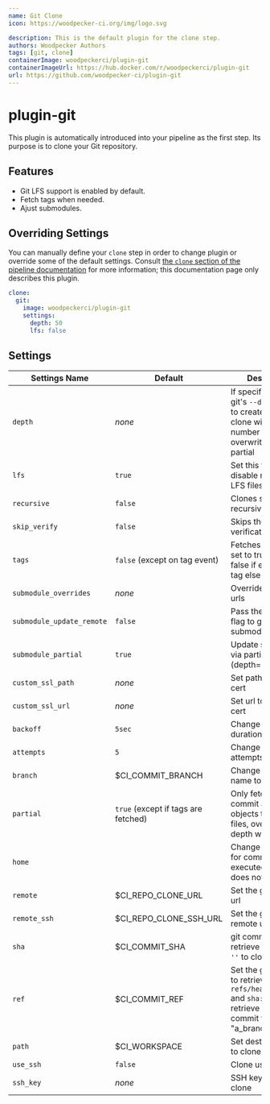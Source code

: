 ```yaml
---
name: Git Clone
icon: https://woodpecker-ci.org/img/logo.svg

description: This is the default plugin for the clone step.
authors: Woodpecker Authors
tags: [git, clone]
containerImage: woodpeckerci/plugin-git
containerImageUrl: https://hub.docker.com/r/woodpeckerci/plugin-git
url: https://github.com/woodpecker-ci/plugin-git
---
```


# plugin-git

This plugin is automatically introduced into your pipeline as the first step.
Its purpose is to clone your Git repository.

## Features

- Git LFS support is enabled by default.
- Fetch tags when needed.
- Ajust submodules.

## Overriding Settings

You can manually define your `clone` step in order to change plugin or override some of the default settings.
Consult [the `clone` section of the pipeline documentation][workflowClone] for more information;
this documentation page only describes this plugin.

```yaml
clone:
  git:
    image: woodpeckerci/plugin-git
    settings:
      depth: 50
      lfs: false
```

## Settings

| Settings Name             | Default                             | Description                                                                                                                             |
| ------------------------- | ----------------------------------- | --------------------------------------------------------------------------------------------------------------------------------------- |
| `depth`                   | _none_                              | If specified, uses git's `--depth` option to create a shallow clone with a limited number of commits, overwritten by partial            |
| `lfs`                     | `true`                              | Set this to `false` to disable retrieval of LFS files                                                                                   |
| `recursive`               | `false`                             | Clones submodules recursively                                                                                                           |
| `skip_verify`             | `false`                             | Skips the SSL verification                                                                                                              |
| `tags`                    | `false` (except on tag event)       | Fetches tags when set to true, default is false if event is not tag else true                                                           |
| `submodule_overrides`     | _none_                              | Override submodule urls                                                                                                                 |
| `submodule_update_remote` | `false`                             | Pass the --remote flag to git submodule update                                                                                          |
| `submodule_partial`       | `true`                              | Update submodules via partial clone (depth=1)                                                                                           |
| `custom_ssl_path`         | _none_                              | Set path to custom cert                                                                                                                 |
| `custom_ssl_url`          | _none_                              | Set url to custom cert                                                                                                                  |
| `backoff`                 | `5sec`                              | Change backoff duration                                                                                                                 |
| `attempts`                | `5`                                 | Change backoff attempts                                                                                                                 |
| `branch`                  | $CI_COMMIT_BRANCH                   | Change branch name to checkout to                                                                                                       |
| `partial`                 | `true` (except if tags are fetched) | Only fetch the one commit and it's blob objects to resolve all files, overwrite depth with 1                                            |
| `home`                    |                                     | Change HOME var for commands executed, fail if it does not exist                                                                        |
| `remote`                  | $CI_REPO_CLONE_URL                  | Set the git remote url                                                                                                                  |
| `remote_ssh`              | $CI_REPO_CLONE_SSH_URL              | Set the git SSH remote url                                                                                                              |
| `sha`                     | $CI_COMMIT_SHA                      | git commit hash to retrieve (use `sha: ''` to clone the `ref`)                                                                          |
| `ref`                     | $CI_COMMIT_REF                      | Set the git reference to retrieve (use `ref: refs/heads/a_branch` and `sha: ''` to retrieve the head commit from the "a_branch" branch) |
| `path`                    | $CI_WORKSPACE                       | Set destination path to clone to                                                                                                        |
| `use_ssh`                 | `false`                             | Clone using SSH                                                                                                                         |
| `ssh_key`                 | _none_                              | SSH key for SSH clone                                                                                                                   |

[workflowClone]: https://woodpecker-ci.org/docs/usage/workflow-syntax#clone

